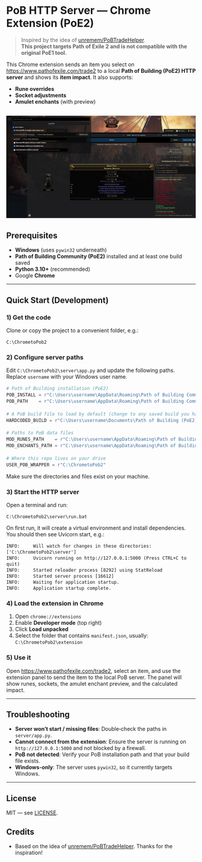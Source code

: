 # PoB HTTP Server — Chrome Extension (PoE2)

> Inspired by the idea of [unremem/PoBTradeHelper](https://github.com/unremem/PoBTradeHelper).  
> **This project targets Path of Exile 2 and is not compatible with the original PoE1 tool.**

This Chrome extension sends an item you select on <https://www.pathofexile.com/trade2> to a local **Path of Building (PoE2) HTTP server** and shows its **item impact**. It also supports:

- **Rune overrides**
- **Socket adjustments**
- **Amulet enchants** (with preview)

![PoE trading screenshot](example.jpg)
---

## Prerequisites

- **Windows** (uses `pywin32` underneath)
- **Path of Building Community (PoE2)** installed and at least one build saved
- **Python 3.10+** (recommended)
- Google **Chrome**

---

## Quick Start (Development)

### 1) Get the code

Clone or copy the project to a convenient folder, e.g.:

```
C:\ChrometoPob2
```

### 2) Configure server paths

Edit `C:\ChrometoPob2\server\app.py` and update the following paths. Replace `username` with your Windows user name.

```python
# Path of Building installation (PoE2)
POB_INSTALL = r"C:\Users\username\AppData\Roaming\Path of Building Community (PoE2)"
POB_PATH    = r"C:\Users\username\AppData\Roaming\Path of Building Community (PoE2)"

# A PoB build file to load by default (change to any saved build you have)
HARDCODED_BUILD = r"C:\Users\username\Documents\Path of Building (PoE2)\Builds\1\Shockburster Deadeye.xml"

# Paths to PoB data files
MOD_RUNES_PATH    = r"C:\Users\username\AppData\Roaming\Path of Building Community (PoE2)\Data\ModRunes.lua"
MOD_ENCHANTS_PATH = r"C:\Users\username\AppData\Roaming\Path of Building Community (PoE2)\Data\QueryMods.lua"

# Where this repo lives on your drive
USER_POB_WRAPPER = r"C:\ChrometoPob2"
```

Make sure the directories and files exist on your machine.

### 3) Start the HTTP server

Open a terminal and run:

```
C:\ChrometoPob2\server\run.bat
```

On first run, it will create a virtual environment and install dependencies. You should then see Uvicorn start, e.g.:

```
INFO:     Will watch for changes in these directories: ['C:\ChrometoPob2\server']
INFO:     Uvicorn running on http://127.0.0.1:5000 (Press CTRL+C to quit)
INFO:     Started reloader process [8292] using StatReload
INFO:     Started server process [16612]
INFO:     Waiting for application startup.
INFO:     Application startup complete.
```

### 4) Load the extension in Chrome

1. Open `chrome://extensions`
2. Enable **Developer mode** (top right)
3. Click **Load unpacked**
4. Select the folder that contains `manifest.json`, usually:  
   `C:\ChrometoPob2\extension`

### 5) Use it

Open <https://www.pathofexile.com/trade2>, select an item, and use the extension panel to send the item to the local PoB server. The panel will show runes, sockets, the amulet enchant preview, and the calculated impact.

---

## Troubleshooting

- **Server won’t start / missing files**: Double‑check the paths in `server/app.py`.
- **Cannot connect from the extension**: Ensure the server is running on `http://127.0.0.1:5000` and not blocked by a firewall.
- **PoB not detected**: Verify your PoB installation path and that your build file exists.
- **Windows-only**: The server uses `pywin32`, so it currently targets Windows.

---

## License

MIT — see [LICENSE](./LICENSE).

## Credits

- Based on the idea of [unremem/PoBTradeHelper](https://github.com/unremem/PoBTradeHelper). Thanks for the inspiration!
